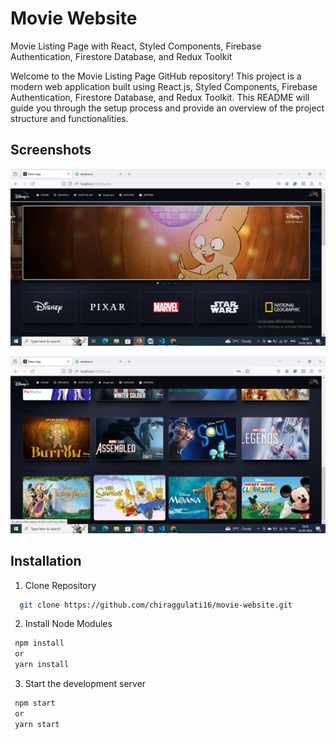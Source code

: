 
# Movie Website

Movie Listing Page with React, Styled Components, Firebase Authentication, Firestore Database, and Redux Toolkit

Welcome to the Movie Listing Page GitHub repository! This project is a modern web application built using React.js, Styled Components, Firebase Authentication, Firestore Database, and Redux Toolkit. This README will guide you through the setup process and provide an overview of the project structure and functionalities.


## Screenshots

![App Screenshot](https://github.com/chiraggulati16/movie-website/blob/main/public/screenshot/Screenshot_1.png)

![App Screenshot](https://github.com/chiraggulati16/movie-website/blob/main/public/screenshot/Screenshot_2.png)


## Installation

1. Clone Repository
```bash
  git clone https://github.com/chiraggulati16/movie-website.git
```
2. Install Node Modules
```bash
 npm install
 or
 yarn install
```
3. Start the development server

```bash
 npm start
 or
 yarn start
```